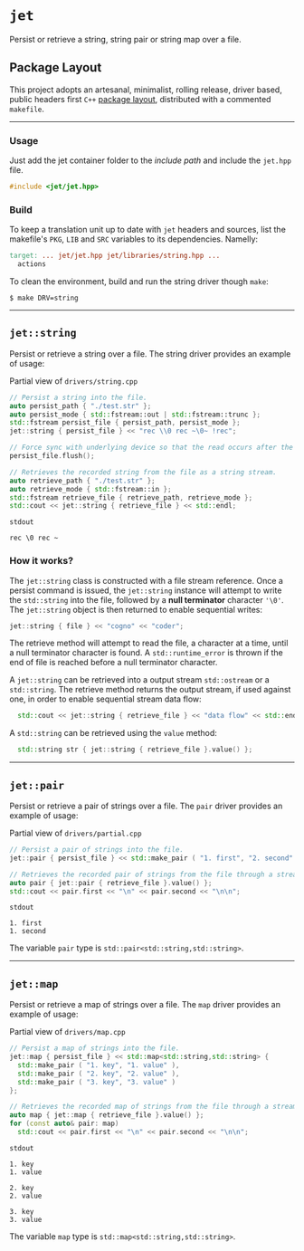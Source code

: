 # `jet`
Persist or retrieve a string, string pair or string map over a file.

## Package Layout
This project adopts an artesanal, minimalist, rolling release, driver based, public headers first `C++` [package layout](), distributed with a commented `makefile`.

---

### Usage
Just add the jet container folder to the *include path* and include the `jet.hpp` file.
```C++
#include <jet/jet.hpp>
```

### Build
To keep a translation unit up to date with `jet` headers and sources, list the makefile's `PKG`, `LIB` and `SRC` variables to its dependencies. Namelly:
```makefile
target: ... jet/jet.hpp jet/libraries/string.hpp ...
  actions
```

To clean the environment, build and run the string driver though `make`:
```shell
$ make DRV=string
```

---

## `jet::string`
Persist or retrieve a string over a file. The string driver provides an example of usage:

Partial view of `drivers/string.cpp`
```C++
// Persist a string into the file.
auto persist_path { "./test.str" };
auto persist_mode { std::fstream::out | std::fstream::trunc };
std::fstream persist_file { persist_path, persist_mode };
jet::string { persist_file } << "rec \\0 rec ~\0~ !rec";

// Force sync with underlying device so that the read occurs after the write.
persist_file.flush();

// Retrieves the recorded string from the file as a string stream.
auto retrieve_path { "./test.str" };
auto retrieve_mode { std::fstream::in };
std::fstream retrieve_file { retrieve_path, retrieve_mode };
std::cout << jet::string { retrieve_file } << std::endl;
```

`stdout`
```
rec \0 rec ~
```

### How it works?
The `jet::string` class is constructed with a file stream reference. Once a persist command is issued, the `jet::string` instance will attempt to write the `std::string` into the file, followed by a **null terminator** character `'\0'`. The `jet::string` object is then returned to enable sequential writes:

```C++
jet::string { file } << "cogno" << "coder";
```

The retrieve method will attempt to read the file, a character at a time, until a null terminator character is found. A `std::runtime_error` is thrown if the end of file is reached before a null terminator character.

A `jet::string` can be retrieved into a output stream `std::ostream` or a `std::string`. The retrieve method returns the output stream, if used against one, in order to enable sequential stream data flow:

```C++
  std::cout << jet::string { retrieve_file } << "data flow" << std::endl;
```

A `std::string` can be retrieved using the `value` method:
```C++
  std::string str { jet::string { retrieve_file }.value() };
```

---

## `jet::pair`
Persist or retrieve a pair of strings over a file. The `pair` driver provides an example of usage:

Partial view of `drivers/partial.cpp`
```C++
// Persist a pair of strings into the file.
jet::pair { persist_file } << std::make_pair ( "1. first", "2. second" );

// Retrieves the recorded pair of strings from the file through a stream.
auto pair { jet::pair { retrieve_file }.value() };
std::cout << pair.first << "\n" << pair.second << "\n\n";
```

`stdout`
```
1. first
1. second
```

The variable `pair` type is `std::pair<std::string,std::string>`.

---

## `jet::map`
Persist or retrieve a map of strings over a file. The `map` driver provides an example of usage:

Partial view of `drivers/map.cpp`
```C++
// Persist a map of strings into the file.
jet::map { persist_file } << std::map<std::string,std::string> { 
  std::make_pair ( "1. key", "1. value" ),
  std::make_pair ( "2. key", "2. value" ),
  std::make_pair ( "3. key", "3. value" ) 
};

// Retrieves the recorded map of strings from the file through a stream.
auto map { jet::map { retrieve_file }.value() };
for (const auto& pair: map)
  std::cout << pair.first << "\n" << pair.second << "\n\n";
```

`stdout`
```
1. key
1. value

2. key
2. value

3. key
3. value
```

The variable `map` type is `std::map<std::string,std::string>`.
